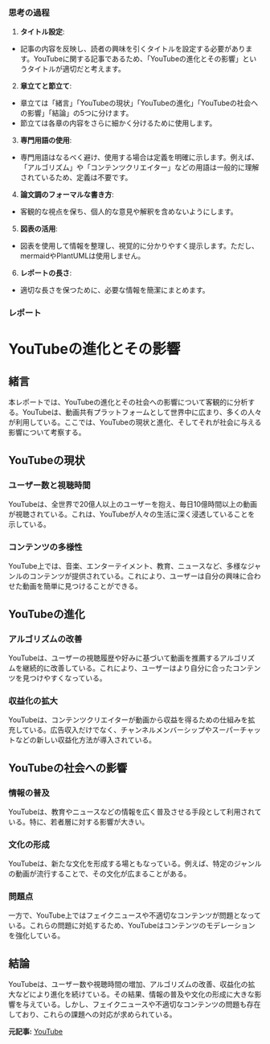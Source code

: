 ### 思考の過程

1. **タイトル設定**:
 - 記事の内容を反映し、読者の興味を引くタイトルを設定する必要があります。YouTubeに関する記事であるため、「YouTubeの進化とその影響」というタイトルが適切だと考えます。

2. **章立てと節立て**:
 - 章立ては「緒言」「YouTubeの現状」「YouTubeの進化」「YouTubeの社会への影響」「結論」の5つに分けます。
 - 節立ては各章の内容をさらに細かく分けるために使用します。

3. **専門用語の使用**:
 - 専門用語はなるべく避け、使用する場合は定義を明確に示します。例えば、「アルゴリズム」や「コンテンツクリエイター」などの用語は一般的に理解されているため、定義は不要です。

4. **論文調のフォーマルな書き方**:
 - 客観的な視点を保ち、個人的な意見や解釈を含めないようにします。

5. **図表の活用**:
 - 図表を使用して情報を整理し、視覚的に分かりやすく提示します。ただし、mermaidやPlantUMLは使用しません。

6. **レポートの長さ**:
 - 適切な長さを保つために、必要な情報を簡潔にまとめます。

### レポート

# YouTubeの進化とその影響

## 緒言

本レポートでは、YouTubeの進化とその社会への影響について客観的に分析する。YouTubeは、動画共有プラットフォームとして世界中に広まり、多くの人々が利用している。ここでは、YouTubeの現状と進化、そしてそれが社会に与える影響について考察する。

## YouTubeの現状

### ユーザー数と視聴時間

YouTubeは、全世界で20億人以上のユーザーを抱え、毎日10億時間以上の動画が視聴されている。これは、YouTubeが人々の生活に深く浸透していることを示している。

### コンテンツの多様性

YouTube上では、音楽、エンターテイメント、教育、ニュースなど、多様なジャンルのコンテンツが提供されている。これにより、ユーザーは自分の興味に合わせた動画を簡単に見つけることができる。

## YouTubeの進化

### アルゴリズムの改善

YouTubeは、ユーザーの視聴履歴や好みに基づいて動画を推薦するアルゴリズムを継続的に改善している。これにより、ユーザーはより自分に合ったコンテンツを見つけやすくなっている。

### 収益化の拡大

YouTubeは、コンテンツクリエイターが動画から収益を得るための仕組みを拡充している。広告収入だけでなく、チャンネルメンバーシップやスーパーチャットなどの新しい収益化方法が導入されている。

## YouTubeの社会への影響

### 情報の普及

YouTubeは、教育やニュースなどの情報を広く普及させる手段として利用されている。特に、若者層に対する影響が大きい。

### 文化の形成

YouTubeは、新たな文化を形成する場ともなっている。例えば、特定のジャンルの動画が流行することで、その文化が広まることがある。

### 問題点

一方で、YouTube上ではフェイクニュースや不適切なコンテンツが問題となっている。これらの問題に対処するため、YouTubeはコンテンツのモデレーションを強化している。

## 結論

YouTubeは、ユーザー数や視聴時間の増加、アルゴリズムの改善、収益化の拡大などにより進化を続けている。その結果、情報の普及や文化の形成に大きな影響を与えている。しかし、フェイクニュースや不適切なコンテンツの問題も存在しており、これらの課題への対応が求められている。

**元記事:** [YouTube](https://www.youtube.com/watch?v=SrrqSoLCDIE)
